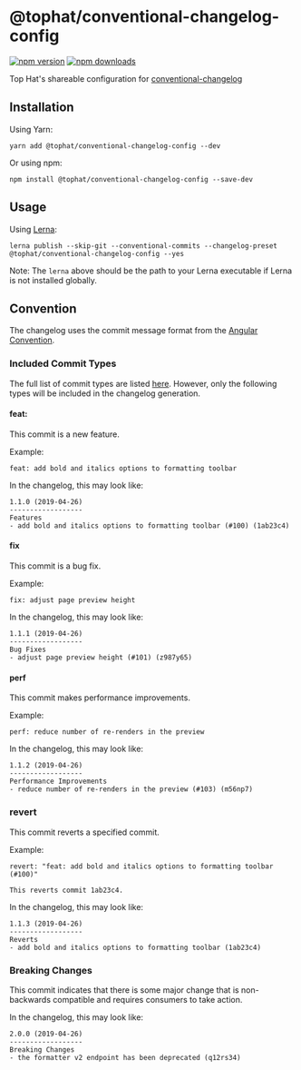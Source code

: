 # @tophat/conventional-changelog-config

[![npm version](https://badge.fury.io/js/%40tophat%2Fconventional-changelog-config.svg)](https://badge.fury.io/js/%40tophat%2Fconventional-changelog-config)
[![npm downloads](https://img.shields.io/npm/dm/%40tophat%2Fconventional-changelog-config.svg)](https://npm-stat.com/charts.html?package=%40tophat%2Fconventional-changelog-config)

Top Hat's shareable configuration for [conventional-changelog](https://github.com/conventional-changelog/conventional-changelog/tree/main/packages/conventional-changelog-angular)


## Installation

Using Yarn:

`yarn add @tophat/conventional-changelog-config --dev`

Or using npm:

`npm install @tophat/conventional-changelog-config --save-dev`

## Usage

Using [Lerna](https://github.com/lerna/lerna):

`lerna publish --skip-git --conventional-commits --changelog-preset
@tophat/conventional-changelog-config --yes`

Note: The `lerna` above should be the path to your Lerna executable if
Lerna is not installed globally.

## Convention

The changelog uses the commit message format from the
[Angular Convention](https://github.com/conventional-changelog/conventional-changelog/tree/main/packages/conventional-changelog-angular#commit-message-format).

### Included Commit Types

The full list of commit types are listed [here](https://github.com/tophat/commit-utils#commit-convention).
However, only the following types will be included in the changelog generation.

#### feat:

This commit is a new feature.

Example:
```
feat: add bold and italics options to formatting toolbar
```

In the changelog, this may look like:
```
1.1.0 (2019-04-26)
------------------
Features
- add bold and italics options to formatting toolbar (#100) (1ab23c4)
```

#### fix

This commit is a bug fix.

Example:
```
fix: adjust page preview height
```

In the changelog, this may look like:
```
1.1.1 (2019-04-26)
------------------
Bug Fixes
- adjust page preview height (#101) (z987y65)
```

#### perf

This commit makes performance improvements.

Example:
```
perf: reduce number of re-renders in the preview
```

In the changelog, this may look like:
```
1.1.2 (2019-04-26)
------------------
Performance Improvements
- reduce number of re-renders in the preview (#103) (m56np7)
```

### revert

This commit reverts a specified commit.

Example:
```
revert: "feat: add bold and italics options to formatting toolbar (#100)"

This reverts commit 1ab23c4.
```

In the changelog, this may look like:
```
1.1.3 (2019-04-26)
------------------
Reverts
- add bold and italics options to formatting toolbar (1ab23c4)
```

### Breaking Changes

This commit indicates that there is some major change that is
non-backwards compatible and requires consumers to take action.

In the changelog, this may look like:
```
2.0.0 (2019-04-26)
------------------
Breaking Changes
- the formatter v2 endpoint has been deprecated (q12rs34)
```
